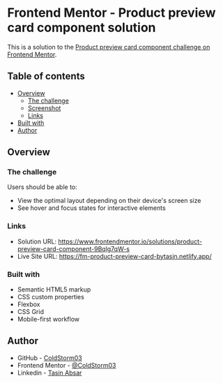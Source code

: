 # Frontend Mentor - Product preview card component solution

This is a solution to the [Product preview card component challenge on Frontend Mentor](https://www.frontendmentor.io/challenges/product-preview-card-component-GO7UmttRfa). 

## Table of contents

- [Overview](#overview)
  - [The challenge](#the-challenge)
  - [Screenshot](#screenshot)
  - [Links](#links)
- [Built with](#built-with)
- [Author](#author)

## Overview

### The challenge

Users should be able to:

- View the optimal layout depending on their device's screen size
- See hover and focus states for interactive elements

### Links

- Solution URL: https://www.frontendmentor.io/solutions/product-preview-card-component-9Bqlg7qW-s
- Live Site URL: https://fm-product-preview-card-bytasin.netlify.app/

### Built with

- Semantic HTML5 markup
- CSS custom properties
- Flexbox
- CSS Grid
- Mobile-first workflow

## Author

- GitHub - [ColdStorm03](https://github.com/ColdStorm03)
- Frontend Mentor - [@ColdStorm03](https://www.frontendmentor.io/profile/ColdStorm03)
- Linkedin - [Tasin Absar](https://www.linkedin.com/in/tasinabsar/)
